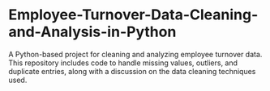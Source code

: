 # Employee-Turnover-Data-Cleaning-and-Analysis-in-Python
A Python-based project for cleaning and analyzing employee turnover data. This repository includes code to handle missing values, outliers, and duplicate entries, along with a discussion on the data cleaning techniques used.
